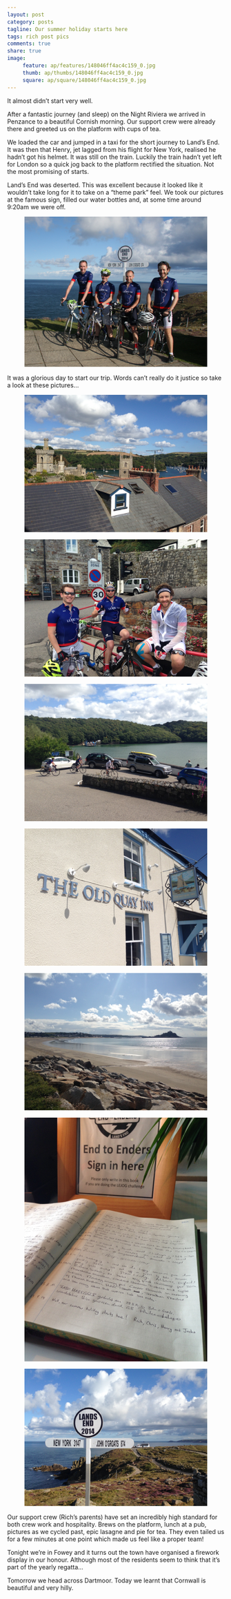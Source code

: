 ```yaml
---
layout: post
category: posts
tagline: Our summer holiday starts here
tags: rich post pics
comments: true
share: true
image: 
     feature: ap/features/148046ff4ac4c159_0.jpg
     thumb: ap/thumbs/148046ff4ac4c159_0.jpg
     square: ap/square/148046ff4ac4c159_0.jpg
---
```

It almost didn’t start very well.


After a fantastic journey (and sleep) on the Night Riviera we arrived
in Penzance to a beautiful Cornish morning. Our support crew were
already there and greeted us on the platform with cups of tea.


We loaded the car and jumped in a taxi for the short journey to Land’s
End. It was then that Henry, jet lagged from his flight for New York,
realised he hadn’t got his helmet. It was still on the train. Luckily
the train hadn’t yet left for London so a quick jog back to the
platform rectified the situation. Not the most promising of starts.



Land’s End was deserted. This was excellent because it looked like it
wouldn’t take long for it to take on a “theme park” feel. We took our
pictures at the famous sign, filled our water bottles and, at some
time around 9:20am we were off.

<figure class="">
<a href="/images/ap/standard/14804716f734dfbb_0.jpg">
<img src="/images/ap/standard/14804716f734dfbb_0.jpg">
</a></figure>



It was a glorious day to start our trip. Words can’t really do it
justice so take a look at these pictures…

<figure class="">
<a href="/images/ap/standard/148047228c2878b0_1.jpg">
<img src="/images/ap/standard/148047228c2878b0_1.jpg">
</a></figure>
<figure class="">
<a href="/images/ap/standard/148047228c2878b0_2.jpg">
<img src="/images/ap/standard/148047228c2878b0_2.jpg">
</a></figure>
<figure class="">
<a href="/images/ap/standard/148047228c2878b0_3.jpg">
<img src="/images/ap/standard/148047228c2878b0_3.jpg">
</a></figure>
<figure class="">
<a href="/images/ap/standard/148047228c2878b0_4.jpg">
<img src="/images/ap/standard/148047228c2878b0_4.jpg">
</a></figure>
<figure class="">
<a href="/images/ap/standard/148047228c2878b0_5.jpg">
<img src="/images/ap/standard/148047228c2878b0_5.jpg">
</a></figure>
<figure class="">
<a href="/images/ap/standard/148047228c2878b0_6.jpg">
<img src="/images/ap/standard/148047228c2878b0_6.jpg">
</a></figure>
<figure class="">
<a href="/images/ap/standard/148047228c2878b0_7.jpg">
<img src="/images/ap/standard/148047228c2878b0_7.jpg">
</a></figure>

Our support crew (Rich’s parents) have set an incredibly high standard
for both crew work and hospitality. Brews on the platform, lunch at a
pub, pictures as we cycled past, epic lasagne and pie for tea. They
even tailed us for a few minutes at one point which made us feel like
a proper team!


Tonight we’re in Fowey and it turns out the town have organised a
firework display in our honour. Although most of the residents seem to
think that it’s part of the yearly regatta…


Tomorrow we head across Dartmoor. Today we learnt that Cornwall is
beautiful and very hilly.
